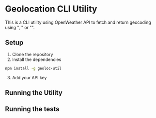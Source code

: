 # Geolocation CLI Utility

This is a CLI utility using OpenWeather API to fetch and return geocoding using "<city>, <state>" or "<zipcode>".

## Setup

1. Clone the repository
2. Install the dependencies

```bash
npm install -g geoloc-util
```

3. Add your API key

## Running the Utility

## Running the tests